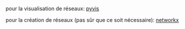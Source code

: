 pour la visualisation de réseaux: [pyvis](https://pyvis.readthedocs.io/en/latest/tutorial.html)

pour la création de réseaux (pas sûr que ce soit nécessaire): [networkx](https://networkx.org/)
